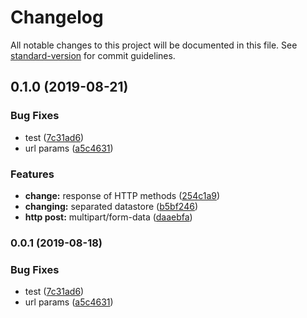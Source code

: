 # Changelog

All notable changes to this project will be documented in this file. See [standard-version](https://github.com/conventional-changelog/standard-version) for commit guidelines.

## 0.1.0 (2019-08-21)


### Bug Fixes

* test ([7c31ad6](https://github.com/m-mitsuhide/axios-mock-server/commit/7c31ad6))
* url params ([a5c4631](https://github.com/m-mitsuhide/axios-mock-server/commit/a5c4631))


### Features

* **change:** response of HTTP methods ([254c1a9](https://github.com/m-mitsuhide/axios-mock-server/commit/254c1a9))
* **changing:** separated datastore ([b5bf246](https://github.com/m-mitsuhide/axios-mock-server/commit/b5bf246))
* **http post:** multipart/form-data ([daaebfa](https://github.com/m-mitsuhide/axios-mock-server/commit/daaebfa))

### 0.0.1 (2019-08-18)


### Bug Fixes

* test ([7c31ad6](https://github.com/m-mitsuhide/axios-mock-server/commit/7c31ad6))
* url params ([a5c4631](https://github.com/m-mitsuhide/axios-mock-server/commit/a5c4631))
